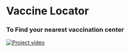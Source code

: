# Vaccine Locator 
### To Find your nearest vaccination center

[![Project video](https://img.youtube.com/vi/v=8-MNLI0tFj8/0.jpg)](https://www.youtube.com/watch?v=8-MNLI0tFj8)
